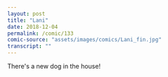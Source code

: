 ```yaml
---
layout: post
title: "Lani"
date: 2018-12-04
permalink: /comic/133
comic-source: "assets/images/comics/Lani_fin.jpg"
transcript: ""
---
```


There's a new dog in the house!
